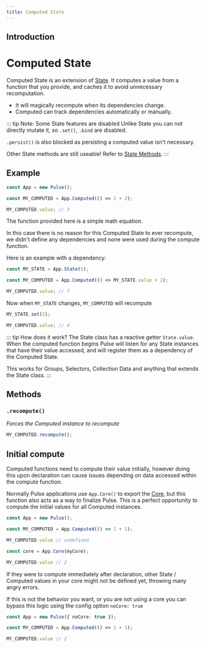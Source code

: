 ```yaml
---
title: Computed State
---
```


## Introduction

# Computed State

Computed State is an extension of [State](./state.md). It computes a value from a function that you provide, and caches it to avoid unnecessary recomputation.

- It will magically recompute when its dependencies change.
- Computed can track dependencies automatically or manually.

::: tip Note: Some State features are disabled
Unlike State you can not directly mutate it, so `.set()`, `.bind` are disabled.

`.persist()` is also blocked as persisting a computed value isn't necessary.

Other State methods are still useable! Refer to [State Methods](./state.md#methods).
:::

## Example

```ts
const App = new Pulse();

const MY_COMPUTED = App.Computed(() => 1 + 2);

MY_COMPUTED.value; // 3
```

The function provided here is a simple math equation.

In this case there is no reason for this Computed State to ever recompute, we didn't define any dependencies and none were used during the compute function.

Here is an example with a dependency:

```ts
const MY_STATE = App.State(5);

const MY_COMPUTED = App.Computed(() => MY_STATE.value + 2);

MY_COMPUTED.value; // 7
```

Now when `MY_STATE` changes, `MY_COMPUTED` will recompute

```ts
MY_STATE.set(2);

MY_COMPUTED.value; // 4
```

::: tip How does it work?
The State class has a reactive getter `State.value`. When the computed function begins Pulse will listen for any State instances that have their value accessed, and will register them as a dependency of the Computed State.

This works for Groups, Selectors, Collection Data and anything that extends the State class.
:::

## Methods

### `.recompute()`

_Forces the Computed instance to recompute_

```typescript
MY_COMPUTED.recompute();
```

## Initial compute
Computed functions need to compute their value initially, however doing this upon declaration can cause issues depending on data accessed within the compute function.

Normally Pulse applications use `App.Core()` to export the [Core](), but this function also acts as a way to finalize Pulse. This is a perfect opportunity to compute the initial values for all Computed instances.

```ts
const App = new Pulse(); 

const MY_COMPUTED = App.Computed(() => 1 + 1);

MY_COMPUTED.value // undefined

const core = App.Core(myCore);

MY_COMPUTED.value // 2
```


If they were to compute immediately after declaration, other State / Computed values in your core might not be defined yet, throwing many angry errors.

If this is not the behavior you want, or you are not using a core you can bypass this logic using the config option `noCore: true`
```ts
const App = new Pulse({ noCore: true });

const MY_COMPUTED = App.Computed(() => 1 + 1);

MY_COMPUTED.value // 2
```